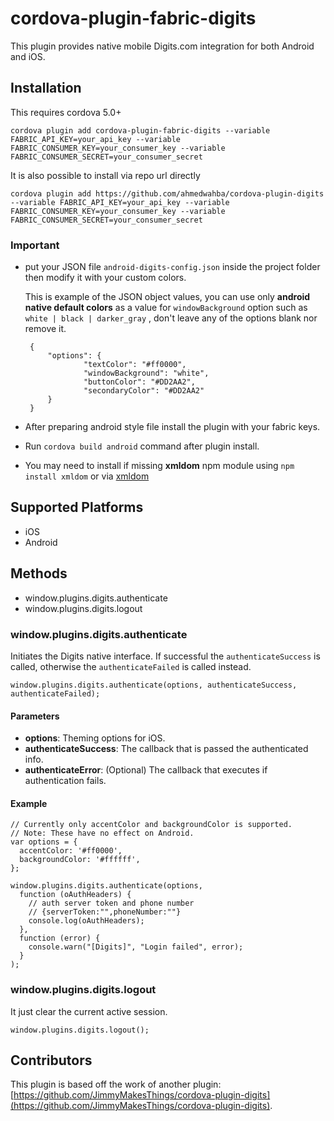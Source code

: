 # cordova-plugin-fabric-digits

This plugin provides native mobile Digits.com integration for both Android and iOS.

## Installation

This requires cordova 5.0+ 

    cordova plugin add cordova-plugin-fabric-digits --variable FABRIC_API_KEY=your_api_key --variable FABRIC_CONSUMER_KEY=your_consumer_key --variable FABRIC_CONSUMER_SECRET=your_consumer_secret

It is also possible to install via repo url directly 

    cordova plugin add https://github.com/ahmedwahba/cordova-plugin-digits --variable FABRIC_API_KEY=your_api_key --variable FABRIC_CONSUMER_KEY=your_consumer_key --variable FABRIC_CONSUMER_SECRET=your_consumer_secret

### Important 

 - put your JSON file `android-digits-config.json` inside the project folder then modify it with your custom colors.
 
      This is example of the JSON object values, you can use only **android native default colors** as a value for  `windowBackground` option such as `white | black | darker_gray` , don't leave any of the options blank nor remove it.
      
        {
            "options": {
                    "textColor": "#ff0000",
                    "windowBackground": "white",
                    "buttonColor": "#DD2AA2",
                    "secondaryColor": "#DD2AA2"
            }
        }
 - After preparing android style file install the plugin with your fabric keys.
 - Run `cordova build android` command after plugin install.
 - You may need to install if missing **xmldom** npm module using `npm install xmldom` or via [xmldom](https://www.npmjs.com/package/xmldom)

## Supported Platforms

 - iOS
 - Android

## Methods

 - window.plugins.digits.authenticate
 - window.plugins.digits.logout

### window.plugins.digits.authenticate

Initiates the Digits native interface. If successful the `authenticateSuccess` is called,
otherwise the `authenticateFailed` is called instead.

    window.plugins.digits.authenticate(options, authenticateSuccess, authenticateFailed);

#### Parameters

 - **options**: Theming options for iOS.
 - **authenticateSuccess**: The callback that is passed the authenticated info.
 - **authenticateError**: (Optional) The callback that executes if authentication fails.

#### Example

    // Currently only accentColor and backgroundColor is supported.
    // Note: These have no effect on Android.
    var options = {
      accentColor: '#ff0000',
      backgroundColor: '#ffffff',
    };

    window.plugins.digits.authenticate(options,
      function (oAuthHeaders) {
        // auth server token and phone number 
        // {serverToken:"",phoneNumber:""}
        console.log(oAuthHeaders);
      },
      function (error) {
        console.warn("[Digits]", "Login failed", error);
      }
    );

### window.plugins.digits.logout

It just clear the current active session.

    window.plugins.digits.logout();


## Contributors

This plugin is based off the work of another plugin: [https://github.com/JimmyMakesThings/cordova-plugin-digits](https://github.com/JimmyMakesThings/cordova-plugin-digits).
